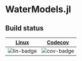 # WaterModels.jl

## Build status

| [Linux][lin-link] | [Codecov][cov-link] |
| :---------------: | :-------------------: |
| ![lin-badge]      | ![cov-badge]          |

[lin-badge]: https://travis-ci.org/tasseff/WaterModels.jl.svg?branch=master "Travis build status"
[lin-link]: https://travis-ci.org/tasseff/WaterModels.jl "Travis build status"
[cov-badge]: https://codecov.io/gh/tasseff/WaterModels.jl/branch/master/graph/badge.svg
[cov-link]: https://codecov.io/gh/tasseff/WaterModels.jl

